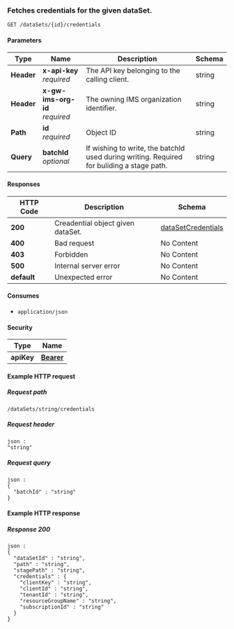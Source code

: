 
<a name="get_credentials_by_data_set_id"></a>
### Fetches credentials for the given dataSet.
```
GET /dataSets/{id}/credentials
```


#### Parameters

|Type|Name|Description|Schema|
|---|---|---|---|
|**Header**|**x-api-key**  <br>*required*|The API key belonging to the calling client.|string|
|**Header**|**x-gw-ims-org-id**  <br>*required*|The owning IMS organization identifier.|string|
|**Path**|**id**  <br>*required*|Object ID|string|
|**Query**|**batchId**  <br>*optional*|If wishing to write, the batchId used during writing. Required for buliding a stage path.|string|


#### Responses

|HTTP Code|Description|Schema|
|---|---|---|
|**200**|Creadential object given dataSet.|[dataSetCredentials](../definitions/dataSetCredentials.md#datasetcredentials)|
|**400**|Bad request|No Content|
|**403**|Forbidden|No Content|
|**500**|Internal server error|No Content|
|**default**|Unexpected error|No Content|


#### Consumes

* `application/json`


#### Security

|Type|Name|
|---|---|
|**apiKey**|**[Bearer](security.md#bearer)**|


#### Example HTTP request

##### Request path
```
/dataSets/string/credentials
```


##### Request header
```
json :
"string"
```


##### Request query
```
json :
{
  "batchId" : "string"
}
```


#### Example HTTP response

##### Response 200
```
json :
{
  "dataSetId" : "string",
  "path" : "string",
  "stagePath" : "string",
  "credentials" : {
    "clientKey" : "string",
    "clientId" : "string",
    "tenantId" : "string",
    "resourceGroupName" : "string",
    "subscriptionId" : "string"
  }
}
```



